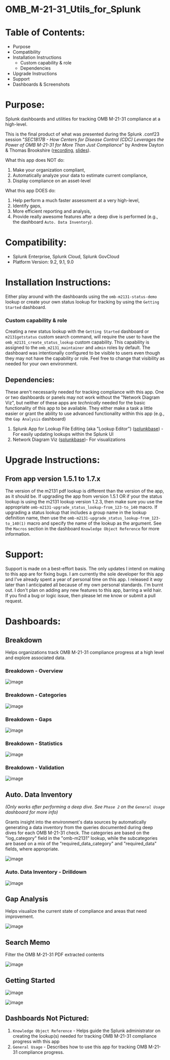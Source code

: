 # OMB_M-21-31_Utils_for_Splunk

# Table of Contents:
* Purpose
* Compatibility
* Installation Instructions
  * Custom capability & role
  * Dependencies
* Upgrade Instructions
* Support
* Dashboards & Screenshots

# Purpose:
Splunk dashboards and utilities for tracking OMB M-21-31 compliance at a high-level. 

This is the final product of what was presented during the Splunk .conf23 session "_SEC1817B - How Centers for Disease Control (CDC) Leverages the Power of OMB M-21-31 for More Than Just Compliance_" by Andrew Dayton & Thomas Brookshire ([recording](https://conf.splunk.com/files/2023/recordings/SEC1817B.mp4), [slides](https://conf.splunk.com/files/2023/slides/SEC1817B.pdf)). 

What this app does NOT do:
1. Make your organization compliant,
2. Automatically analyze your data to estimate current compliance,
3. Display compliance on an asset-level

What this app DOES do:
1. Help perform a much faster assessment at a very high-level,
2. Identify gaps,
3. More efficient reporting and analysis,
5. Provide really awesome features after a deep dive is performed (e.g., the dashboard `Auto. Data Inventory`).

# Compatibility:
* Splunk Enterprise, Splunk Cloud, Splunk GovCloud
* Platform Version: 9.2, 9.1, 9.0

# Installation Instructions:
Either play around with the dashboards using the `omb-m2131-status-demo` lookup or create your own status lookup for tracking by using the `Getting Started` dashboard. 

### Custom capability & role
Creating a new status lookup with the `Getting Started` dashboard or `m2131getstatus` custom search command, will require the user to have the `omb_m2131_create_status_lookup` custom capability. This capability is assigned to the `omb_m2131_maintainer` and `admin` roles by default. The dashboard was intentionally configured to be visible to users even though they may not have the capability or role. Feel free to change that visibility as needed for your own environment.

## Dependencies:
These aren't necessarily needed for tracking compliance with this app. One or two dashboards or panels may not work without the "Network Diagram Viz", but neither of these apps are _technically_ needed for the basic functionality of this app to be available. They either make a task a little easier or grant the ability to use advanced functionality within this app (e.g., the `Gap Analysis` dashboard)

1. Splunk App for Lookup File Editing (aka "Lookup Editor") ([splunkbase](https://splunkbase.splunk.com/app/1724)) - For easily updating lookups within the Splunk UI
2. Network Diagram Viz ([splunkbase](https://splunkbase.splunk.com/app/4438))- For visualizations


# Upgrade Instructions:
## From app version 1.5.1 to 1.7.x
The version of the m2131 pdf lookup is different than the version of the app, as it should be. If upgrading the app from version 1.5.1 OR if your the status lookup is using the m2131 lookup version 1.2.3, then make sure you use the appropriate `omb-m2131-upgrade_status_lookup-from_123-to_140` macro. If upgrading a status lookup that includes a group name in the lookup definition name, then use the `omb-m2131-upgrade_status_lookup-from_123-to_140(1)` macro and specify the name of the lookup as the argument. See the `Macros` section in the dashboard `Knowledge Object Reference` for more information.

# Support:
Support is made on a best-effort basis. The only updates I intend on making to this app are for fixing bugs. I am currently the sole developer for this app and I've already spent a year of personal time on this app. I released it _way_ later than I anticipated all because of my own personal standards. I'm burnt out. I don't plan on adding any new features to this app, barring a wild hair. If you find a bug or logic issue, then please let me know or submit a pull request.


# Dashboards:

## Breakdown
Helps organizations track OMB M-21-31 compliance progress at a high level and explore associated data.

### Breakdown - Overview
![image](https://github.com/tbrookshire/OMB_M-21-31_Utils_for_Splunk/assets/86690101/4910cde7-bb9f-4fcf-984c-55c89ac3df80)

### Breakdown - Categories
![image](https://github.com/tbrookshire/OMB_M-21-31_Utils_for_Splunk/assets/86690101/ce678b43-f426-40ce-a2b4-5297ba2e01ae)

### Breakdown - Gaps
![image](https://github.com/tbrookshire/OMB_M-21-31_Utils_for_Splunk/assets/86690101/837f4113-9a0d-48d6-b935-3ab099c2a5cd)

### Breakdown - Statistics
![image](https://github.com/tbrookshire/OMB_M-21-31_Utils_for_Splunk/assets/86690101/0bc14aa5-4898-4816-b5ed-606bb91d7fba)

### Breakdown - Validation
![image](https://github.com/tbrookshire/OMB_M-21-31_Utils_for_Splunk/assets/86690101/7bee9a74-9d07-46f0-b57d-02b86ae30de8)


## Auto. Data Inventory
_(Only works after performing a deep dive. See `Phase 2` on the `General Usage` dashboard for more info)_

Grants insight into the environment's data sources by automatically generating a data inventory from the queries documented during deep dives for each OMB M-21-31 check. The categories are based on the "log_category" field in the "omb-m2131" lookup, while the subcategories are based on a mix of the "required_data_category" and "required_data" fields, where appropriate.

![image](https://github.com/tbrookshire/OMB_M-21-31_Utils_for_Splunk/assets/86690101/c7e4f442-8d5c-43d9-9586-a571c1766e4d)

### Auto. Data Inventory - Drilldown
![image](https://github.com/tbrookshire/OMB_M-21-31_Utils_for_Splunk/assets/86690101/daa090fb-c1bf-4698-bec4-1aad4689d50b)



## Gap Analysis
Helps visualize the current state of compliance and areas that need improvement.

![image](https://github.com/tbrookshire/OMB_M-21-31_Utils_for_Splunk/assets/86690101/cc2faff3-18d8-46d1-8164-415388541dc2)


## Search Memo
Filter the OMB M-21-31 PDF extracted contents

![image](https://github.com/tbrookshire/OMB_M-21-31_Utils_for_Splunk/assets/86690101/7df5a6c4-3287-4802-9ffe-35332cefa0e8)


## Getting Started
![image](https://github.com/tbrookshire/OMB_M-21-31_Utils_for_Splunk/assets/86690101/cb327760-cc04-4bab-a9fe-1d5e5f9b11da)

![image](https://github.com/tbrookshire/OMB_M-21-31_Utils_for_Splunk/assets/86690101/37f5935f-1c62-4c4a-9835-2b65e9038b8f)


## Dashboards Not Pictured:
1. `Knowledge Object Reference` - Helps guide the Splunk administrator on creating the lookup(s) needed for tracking OMB M-21-31 compliance progress with this app
2. `General Usage` -  Describes how to use this app for tracking OMB M-21-31 compliance progress.


